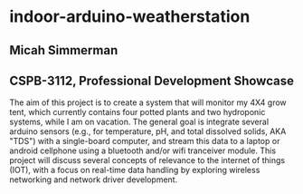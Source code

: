 # indoor-arduino-weatherstation

<h2>Micah Simmerman</h2>

<h2>CSPB-3112, Professional Development Showcase</h2>


The aim of this project is to create a system that will monitor my 4X4 grow tent, which currently contains four potted plants and two hydroponic systems, while I am on vacation. The general goal is integrate several arduino sensors (e.g., for temperature, pH, and total dissolved solids, AKA "TDS") with a single-board computer, and stream this data to a laptop or android cellphone using a bluetooth and/or wifi tranceiver module. This project will discuss several concepts of relevance to the internet of things (IOT), with a focus on real-time data handling by exploring wireless networking and network driver development.

